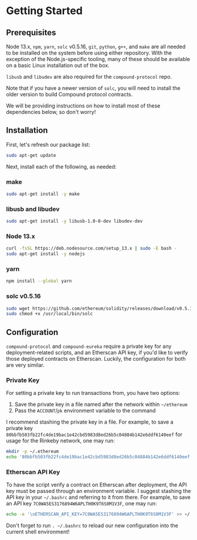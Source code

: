 # Getting Started

## Prerequisites

Node 13.x, `npm`, `yarn`, `solc` v0.5.16, `git`, `python`, `g++`, and `make` are all needed to be installed on the system before using either repository. With the exception of the Node.js-specific tooling, many of these should be available on a basic Linux installation out of the box.

`libusb` and `libudev` are also required for the `compound-protocol` repo.

Note that if you have a newer version of `solc`, you will need to install the older version to build Compound protocol contracts.

We will be providing instructions on how to install most of these dependencies below, so don't worry!

## Installation

First, let's refresh our package list:
```sh
sudo apt-get update
```

Next, install each of the following, as needed:

### make
```sh
sudo apt-get install -y make
```

### libusb and libudev
```sh
sudo apt-get install -y libusb-1.0-0-dev libudev-dev
```

### Node 13.x
```sh
curl -fsSL https://deb.nodesource.com/setup_13.x | sudo -E bash -
sudo apt-get install -y nodejs
```

### yarn
```sh
npm install --global yarn
```

### solc v0.5.16
```sh
sudo wget https://github.com/ethereum/solidity/releases/download/v0.5.16/solc-static-linux -O /usr/local/bin/solc
sudo chmod +x /usr/local/bin/solc
```

## Configuration

`compound-protocol` and `compound-eureka` require a private key for any deployment-related scripts, and an Etherscan API key, if you'd like to verify those deployed contracts on Etherscan. Luckily, the configuration for both are very similar.

### Private Key

For setting a private key to run transactions from, you have two options:
1. Save the private key in a file named after the network within `~/ethereum`
2. Pass the `ACCOUNT`/`pk` environment variable to the command

I recommend stashing the private key in a file. For example, to save a private key `80bbfb503fb22fc4de19bac1e42cbd5983d8ed26b5c04884b142e6ddf6140eef` for usage for the Rinkeby network, one may run:
```sh
mkdir -p ~/.ethereum
echo '80bbfb503fb22fc4de19bac1e42cbd5983d8ed26b5c04884b142e6ddf6140eef' > ~/.ethereum/rinkeby
```

### Etherscan API Key

To have the script verify a contract on Etherscan after deployment, the API key must be passed through an environment variable. I suggest stashing the API key in your `~/.bashrc` and referring to it from there. For example, to save an API key `7C0WA5ES3176894W6APLTH0K9T6S0M1V3F`, one may run:
```sh
echo -e '\nETHERSCAN_API_KEY=7C0WA5ES3176894W6APLTH0K9T6S0M1V3F' >> ~/.bashrc
```

Don't forget to run `. ~/.bashrc` to reload our new configuration into the current shell environment!
